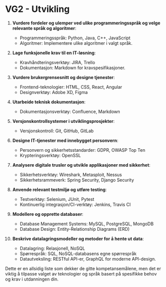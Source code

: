 # VG2 - Utvikling

1. **Vurdere fordeler og ulemper ved ulike programmeringsspråk og velge relevante språk og algoritmer**:
   - Programmeringsspråk: Python, Java, C++, JavaScript
   - Algoritmer: Implementere ulike algoritmer i valgt språk.

2. **Lage funksjonelle krav til en IT-løsning**:
   - Kravhåndteringsverktøy: JIRA, Trello
   - Dokumentasjon: Markdown for kravspesifikasjoner.

3. **Vurdere brukergrensesnitt og designe tjenester**:
   - Frontend-teknologier: HTML, CSS, React, Angular
   - Designverktøy: Adobe XD, Figma

4. **Utarbeide teknisk dokumentasjon**:
   - Dokumentasjonsverktøy: Confluence, Markdown

5. **Versjonskontrollsystemer i utviklingsprosjekter**:
   - Versjonskontroll: Git, GitHub, GitLab

6. **Designe IT-tjenester med innebygget personvern**:
   - Personvern og sikkerhetsstandarder: GDPR, OWASP Top Ten
   - Krypteringsverktøy: OpenSSL

7. **Analysere digitale trusler og utvikle applikasjoner med sikkerhet**:
   - Sikkerhetsverktøy: Wireshark, Metasploit, Nessus
   - Sikkerhetsrammeverk: Spring Security, Django Security

8. **Anvende relevant testmiljø og utføre testing**:
   - Testverktøy: Selenium, JUnit, Pytest
   - Kontinuerlig integrasjon/CI-verktøy: Jenkins, Travis CI

9. **Modellere og opprette databaser**:
   - Database Management Systems: MySQL, PostgreSQL, MongoDB
   - Database Design: Entity-Relationship Diagrams (ERD)

10. **Beskrive datalagringsmodeller og metoder for å hente ut data**:
    - Datalagring: Relasjonell, NoSQL
    - Spørrespråk: SQL, NoSQL-databasens egne spørrespråk
    - Datautveksling: RESTful API-er, GraphQL for moderne API-design.

Dette er en allsidig liste som dekker de gitte kompetansemålene, men det er viktig å tilpasse valget av teknologier og språk basert på spesifikke behov og krav i utdanningen din.